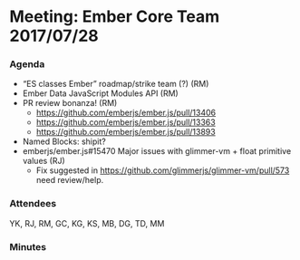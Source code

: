 # Meeting: Ember Core Team 2017/07/28

### Agenda

- “ES classes Ember” roadmap/strike team (?) (RM)
- Ember Data JavaScript Modules API (RM)
- PR review bonanza! (RM)
  - https://github.com/emberjs/ember.js/pull/13406
  - https://github.com/emberjs/ember.js/pull/13363
  - https://github.com/emberjs/ember.js/pull/13893
- Named Blocks: shipit?
- emberjs/ember.js#15470 Major issues with glimmer-vm + float primitive values (RJ)
  - Fix suggested in https://github.com/glimmerjs/glimmer-vm/pull/573 need review/help.

### Attendees

YK, RJ, RM, GC, KG, KS, MB, DG, TD, MM

### Minutes
